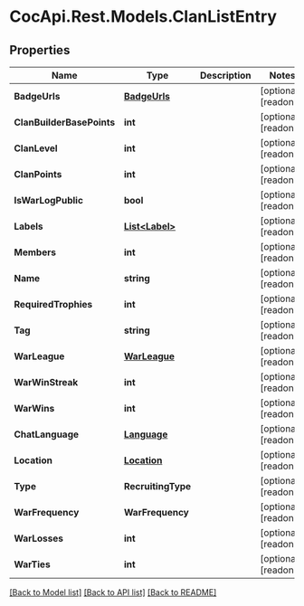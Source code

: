 # CocApi.Rest.Models.ClanListEntry

## Properties

Name | Type | Description | Notes
------------ | ------------- | ------------- | -------------
**BadgeUrls** | [**BadgeUrls**](BadgeUrls.md) |  | [optional] [readonly] 
**ClanBuilderBasePoints** | **int** |  | [optional] [readonly] 
**ClanLevel** | **int** |  | [optional] [readonly] 
**ClanPoints** | **int** |  | [optional] [readonly] 
**IsWarLogPublic** | **bool** |  | [optional] [readonly] 
**Labels** | [**List&lt;Label&gt;**](Label.md) |  | [optional] [readonly] 
**Members** | **int** |  | [optional] [readonly] 
**Name** | **string** |  | [optional] [readonly] 
**RequiredTrophies** | **int** |  | [optional] [readonly] 
**Tag** | **string** |  | [optional] [readonly] 
**WarLeague** | [**WarLeague**](WarLeague.md) |  | [optional] [readonly] 
**WarWinStreak** | **int** |  | [optional] [readonly] 
**WarWins** | **int** |  | [optional] [readonly] 
**ChatLanguage** | [**Language**](Language.md) |  | [optional] [readonly] 
**Location** | [**Location**](Location.md) |  | [optional] [readonly] 
**Type** | **RecruitingType** |  | [optional] [readonly] 
**WarFrequency** | **WarFrequency** |  | [optional] [readonly] 
**WarLosses** | **int** |  | [optional] [readonly] 
**WarTies** | **int** |  | [optional] [readonly] 

[[Back to Model list]](../../README.md#documentation-for-models) [[Back to API list]](../../README.md#documentation-for-api-endpoints) [[Back to README]](../../README.md)

